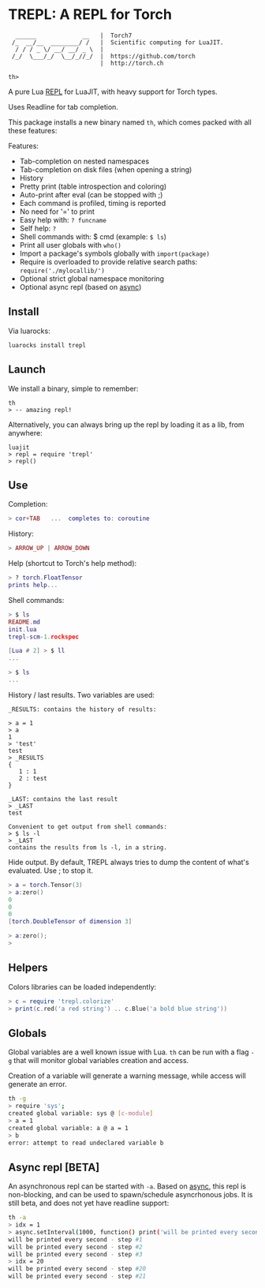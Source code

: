 # TREPL: A REPL for Torch

```
  ______             __   |  Torch7
 /_  __/__  ________/ /   |  Scientific computing for LuaJIT.
  / / / _ \/ __/ __/ _ \  |
 /_/  \___/_/  \__/_//_/  |  https://github.com/torch
                          |  http://torch.ch

th>
```

A pure Lua [REPL](https://en.wikipedia.org/wiki/Read%E2%80%93eval%E2%80%93print_loop) 
for LuaJIT, with heavy support for Torch types. 

Uses Readline for tab completion.

This package installs a new binary named `th`, which
comes packed with all these features:

Features:

  * Tab-completion on nested namespaces
  * Tab-completion on disk files (when opening a string)
  * History
  * Pretty print (table introspection and coloring)
  * Auto-print after eval (can be stopped with ;)
  * Each command is profiled, timing is reported
  * No need for '=' to print
  * Easy help with: `? funcname`
  * Self help: `?`
  * Shell commands with: $ cmd (example: `$ ls`)
  * Print all user globals with `who()`
  * Import a package's symbols globally with `import(package)`
  * Require is overloaded to provide relative search paths: `require('./mylocallib/')`
  * Optional strict global namespace monitoring
  * Optional async repl (based on [async](https://github.com/clementfarabet/async))

Install
-------

Via luarocks:

```
luarocks install trepl
```

Launch
------

We install a binary, simple to remember:

```
th
> -- amazing repl!
```

Alternatively, you can always bring up the repl by loading it as a lib,
from anywhere:

```
luajit
> repl = require 'trepl'
> repl()
```

Use
---

Completion:

```lua
> cor+TAB   ...  completes to: coroutine
```

History:

```lua
> ARROW_UP | ARROW_DOWN
```

Help (shortcut to Torch's help method):

```lua
> ? torch.FloatTensor
prints help...
```

Shell commands:

```lua
> $ ls
README.md
init.lua
trepl-scm-1.rockspec

[Lua # 2] > $ ll
...

> $ ls
...
```

History / last results. Two variables are used:

```
_RESULTS: contains the history of results:

> a = 1
> a
1
> 'test'
test
> _RESULTS
{
   1 : 1
   2 : test
}

_LAST: contains the last result
> _LAST
test

Convenient to get output from shell commands:
> $ ls -l
> _LAST
contains the results from ls -l, in a string.
```

Hide output. By default, TREPL always tries to dump
the content of what's evaluated. Use ; to stop it.

```lua
> a = torch.Tensor(3)
> a:zero()
0
0
0
[torch.DoubleTensor of dimension 3]

> a:zero();
> 
```

Helpers
-------

Colors libraries can be loaded independently:

```lua
> c = require 'trepl.colorize'
> print(c.red('a red string') .. c.Blue('a bold blue string'))
```

Globals
-------

Global variables are a well known issue with Lua. `th` can be run
with a flag `-g` that will monitor global variables creation and access.

Creation of a variable will generate a warning message, while access
will generate an error.

```sh
th -g
> require 'sys';
created global variable: sys @ [c-module]
> a = 1
created global variable: a @ a = 1
> b
error: attempt to read undeclared variable b
```

Async repl [BETA]
-----------------

An asynchronous repl can be started with `-a`. Based on [async](https://github.com/clementfarabet/async), 
this repl is non-blocking, and can be used to spawn/schedule asyncrhonous jobs. It is still beta, 
and does not yet have readline support:

```sh
th -a
> idx = 1
> async.setInterval(1000, function() print('will be printed every second - step #' .. idx) idx = idx + 1 end)
will be printed every second - step #1
will be printed every second - step #2
will be printed every second - step #3
> idx = 20
will be printed every second - step #20
will be printed every second - step #21
```

